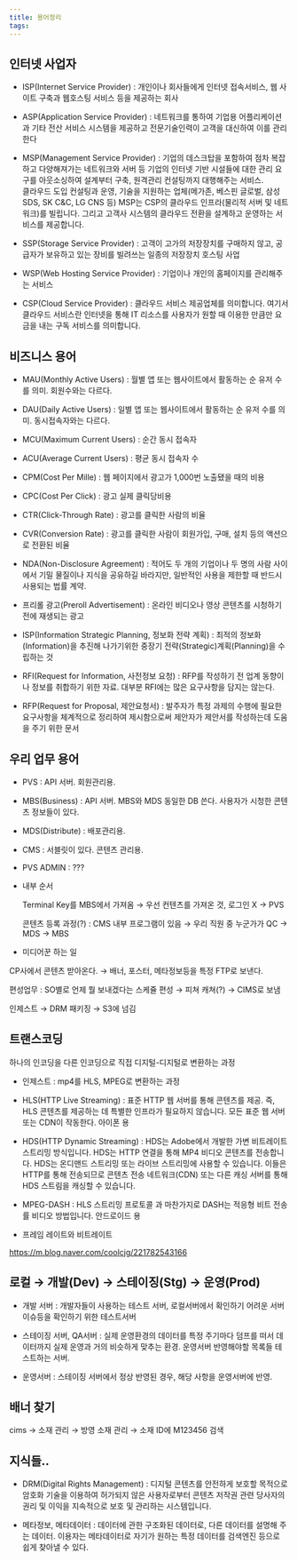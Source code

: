 ```yaml
---
title: 용어정리
tags: 
---
```


## 인터넷 사업자

* ISP(Internet Service Provider) : 
개인이나 회사들에게 인터넷 접속서비스, 웹 사이트 구축과 웹호스팅 서비스 등을 제공하는 회사

* ASP(Application Service Provider) : 
네트워크를 통하여 기업용 어플리케이션과 기타 전산 서비스 시스템을 제공하고 전문기술인력이 고객을 대신하여 이를 관리한다

* MSP(Management Service Provider) : 
기업의 데스크탑을 포함하여 점차 복잡하고 다양해져가는 네트워크와 서버 등 기업의 인터넷 기반 시설들에 대한 관리 요구를 아웃소싱하여 설계부터 구축, 원격관리 컨설팅까지 대행해주는 서비스.   
클라우드 도입 컨설팅과 운영, 기술을 지원하는 업체(메가존, 베스핀 글로벌, 삼성 SDS, SK C&C, LG CNS 등) MSP는 CSP의 클라우드 인프라(물리적 서버 및 네트워크)를 빌립니다. 그리고 고객사 시스템의 클라우드 전환을 설계하고 운영하는 서비스를 제공합니다.

* SSP(Storage Service Provider) : 
고객이 고가의 저장장치를 구매하지 않고, 공급자가 보유하고 있는 장비를 빌려쓰는 일종의 저장장치 호스팅 사업

* WSP(Web Hosting Service Provider) : 
기업이나 개인의 홈페이지를 관리해주는 서비스

* CSP(Cloud Service Provider) : 
클라우드 서비스 제공업체를 의미합니다. 여기서 클라우드 서비스란 인터넷을 통해 IT 리소스를 사용자가 원할 때 이용한 만큼만 요금을 내는 구독 서비스를 의미합니다.

## 비즈니스 용어

* MAU(Monthly Active Users) : 
월별 앱 또는 웹사이트에서 활동하는 순 유저 수를 의미. 회원수와는 다르다.

* DAU(Daily Active Users) : 
일별 앱 또는 웹사이트에서 활동하는 순 유저 수를 의미. 동시접속자와는 다르다.

* MCU(Maximum Current Users) : 
순간 동시 접속자

* ACU(Average Current Users) : 
평균 동시 접속자 수

* CPM(Cost Per Mille) : 
웹 페이지에서 광고가 1,000번 노출됐을 때의 비용

* CPC(Cost Per Click) : 
광고 실제 클릭당비용

* CTR(Click-Through Rate) : 
광고를 클릭한 사람의 비율

* CVR(Conversion Rate) : 
광고를 클릭한 사람이 회원가입, 구매, 설치 등의 액션으로 전환된 비율

* NDA(Non-Disclosure Agreement) : 
적어도 두 개의 기업이나 두 명의 사람 사이에서 기밀 물질이나 지식을 공유하길 바라지만, 일반적인 사용을 제한할 때 반드시 사용되는 법률 계약.

* 프리롤 광고(Preroll Advertisement) : 
온라인 비디오나 영상 콘텐츠를 시청하기 전에 재생되는 광고

* ISP(Information Strategic Planning, 정보화 전략 계획) : 
최적의 정보화(Information)을 추진해 나가기위한 중장기 전략(Strategic)계획(Planning)을 수립하는 것

* RFI(Request for Information, 사전정보 요청) : 
RFP를 작성하기 전 업계 동향이나 정보를 취합하기 위한 자료. 대부분 RFI에는 많은 요구사항을 담지는 않는다.

* RFP(Request for Proposal, 제안요청서) : 
발주자가 특정 과제의 수행에 필요한 요구사항을 체계적으로 정리하여 제시함으로써 제안자가 제안서를 작성하는데 도움을 주기 위한 문서



## 우리 업무 용어

* PVS : 
API 서버. 회원관리용.

* MBS(Business) : 
API 서버. MBS와 MDS 동일한 DB 쓴다. 사용자가 시청한 콘텐츠 정보들이 있다.

* MDS(Distribute) : 
배포관리용.

* CMS : 
서블릿이 있다. 콘텐츠 관리용.

* PVS ADMIN : 
???

* 내부 순서

    Terminal Key를 MBS에서 가져옴 → 우선 컨텐츠를 가져온 것, 로그인 X → PVS   
   
    콘텐츠 등록 과정(?) : CMS 내부 프로그램이 있음 → 우리 직원 중 누군가가 QC → MDS → MBS

* 미디어꾼 하는 일

CP사에서 콘텐츠 받아온다. → 배너, 포스터, 메타정보등을 특정 FTP로 보낸다.

편성업무 : SO별로 언제 뭘 보내겠다는 스케쥴 편성 → 피쳐 캐쳐(?) → CIMS로 보냄

인제스트 → DRM 패키징 → S3에 넘김

## 트랜스코딩

하나의 인코딩을 다른 인코딩으로 직접 디지털-디지털로 변환하는 과정

* 인제스트 : 
mp4를 HLS, MPEG로 변환하는 과정

* HLS(HTTP Live Streaming) : 
표준 HTTP 웹 서버를 통해 콘텐츠를 제공. 즉, HLS 콘텐츠를 제공하는 데 특별한 인프라가 필요하지 않습니다. 모든 표준 웹 서버 또는 CDN이 작동한다. 아이폰 용

* HDS(HTTP Dynamic Streaming) : 
HDS는 Adobe에서 개발한 가변 비트레이트 스트리밍 방식입니다. HDS는 HTTP 연결을 통해 MP4 비디오 콘텐츠를 전송합니다. HDS는 온디맨드 스트리밍 또는 라이브 스트리밍에 사용할 수 있습니다. 이들은 HTTP를 통해 전송되므로 콘텐츠 전송 네트워크(CDN) 또는 다른 캐싱 서버를 통해 HDS 스트림을 캐싱할 수 있습니다.

* MPEG-DASH : 
HLS 스트리밍 프로토콜 과 마찬가지로 DASH는 적응형 비트 전송률 비디오 방법입니다. 안드로이드 용

* 프레임 레이트와 비트레이트

https://m.blog.naver.com/coolcjg/221782543166

## 로컬 → 개발(Dev) → 스테이징(Stg) → 운영(Prod)

* 개발 서버 : 
개발자들이 사용하는 테스트 서버, 로컬서버에서 확인하기 어려운 서버이슈등을 확인하기 위한 테스트서버

* 스테이징 서버, QA서버 : 
실제 운영환경의 데이터를 특정 주기마다 덤프를 떠서 데이터까지 실제 운영과 거의 비슷하게 맞추는 환경. 운영서버 반영해야할 목록들 테스트하는 서버.   
   
* 운영서버 : 
스테이징 서버에서 정상 반영된 경우, 해당 사항을 운영서버에 반영.

## 배너 찾기

cims → 소재 관리 → 방영 소재 관리 → 소재 ID에 M123456 검색

## 지식들..

* DRM(Digital Rights Management) : 
디지털 콘텐츠를 안전하게 보호할 목적으로 암호화 기술을 이용하여 허가되지 않은 사용자로부터 콘텐츠 저작권 관련 당사자의 권리 및 이익을 지속적으로 보호 및 관리하는 시스템입니다.

* 메타정보, 메타데이터 : 
데이터에 관한 구조화된 데이터로, 다른 데이터를 설명해 주는 데이터. 이용자는 메타데이터로 자기가 원하는 특정 데이터를 검색엔진 등으로 쉽게 찾아낼 수 있다.